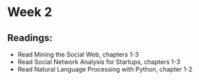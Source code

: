 # Week 2

## Readings:
- Read Mining the Social Web, chapters 1-3
- Read Social Network Analysis for Startups, chapters 1-3
- Read Natural Language Processing with Python, chapter 1-2
